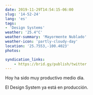 ```yaml
---
date: 2019-11-29T14:54:15-06:00
slug: '14-52-24'
lang: 'es'
tags:
- 'Design Systems'
weather: '25.4°C'
weather-summary: 'Mayormente Nublado'
weather-icon: 'partly-cloudy-day'
location: '25.7553,-100.4023'
photos:

syndication_links:
    - https://brid.gy/publish/twitter
---
```

Hoy ha sido muy productivo medio día. 

El Design System ya está en producción. 